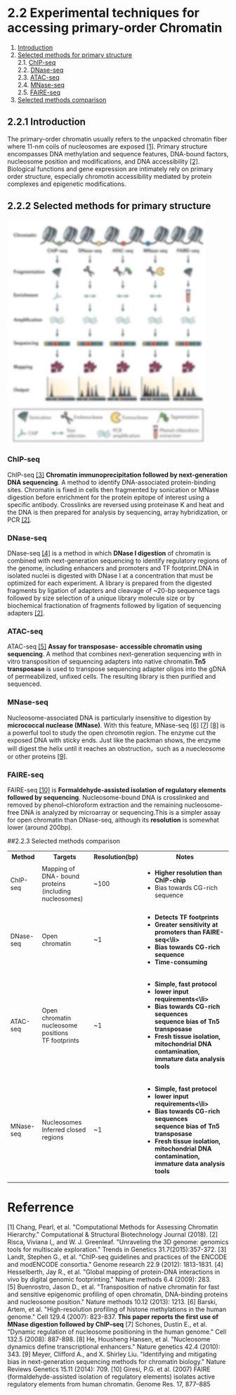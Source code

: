 # 2.2 Experimental techniques for accessing primary-order Chromatin
1. [Introduction](#introduction)
2. [Selected methods for primary structure](#222)<br>
    2.1. [ChIP-seq](#a)<br>
    2.2. [DNase-seq](#b)<br>
    2.3. [ATAC-seq](#c)<br>
    2.4. [MNase-seq](#d)<br>
    2.5. [FAIRE-seq](#e)<br>
3. [Selected methods comparison](#223)

## 2.2.1 Introduction<a name="introduction"></a>
The primary-order chromatin usually refers to the unpacked chromatin fiber where 11-nm coils of nucleosomes are exposed [[1]](https://doi.org/10.1016/j.csbj.2018.02.003). Primary structure encompasses DNA methylation and sequence features, DNA-bound factors, nucleosome position and modifications, and DNA accessibility [[2]](http://dx.doi.org/10.1016/j.tig.2015.03.010). Biological functions and gene expression are intimately rely on primary order structure, especially chromotin accessibility mediated by protein complexes and epigenetic modifications.
## 2.2.2 Selected methods for primary structure<a name="222"></a>
![](/assets/primary.png)
### ChIP-seq<a name="a"></a>
ChIP-seq [[3]](http://www.genome.org/cgi/doi/10.1101/gr.136184.111.) **Chromatin immunoprecipitation followed by next-generation DNA sequencing**. A method to identify DNA-associated protein-binding sites. Chromatin is fixed in cells then fragmented by sonication or MNase digestion before enrichment for the protein epitope of interest using a specific antibody. Crosslinks are reversed using proteinase K and heat and the DNA is then prepared for analysis by sequencing, array hybridization, or PCR [[2]](http://dx.doi.org/10.1016/j.tig.2015.03.010).
### DNase-seq<a name="b"></a>
DNase-seq [[4]](https://www.nature.com/articles/nmeth.1313) is a method in which **DNase I digestion** of chromatin is combined with next-generation sequencing to identify regulatory regions of the genome, including enhancers and promoters and TF footprint.DNA in isolated nuclei is digested with DNase I at a concentration that must be optimized for each experiment. A library is prepared from the digested fragments by ligation of adapters and cleavage of ~20-bp sequence tags followed by size selection of a unique library molecule size or by biochemical fractionation of fragments followed by ligation of sequencing adapters [[2]](http://dx.doi.org/10.1016/j.tig.2015.03.010).
### ATAC-seq<a name="c"></a>
ATAC-seq [[5]](https://www.ncbi.nlm.nih.gov/pubmed/24097267) **Assay for transposase- accessible chromatin using sequencing**. A method that combines next-generation sequencing with in vitro transposition of sequencing adapters into native chromatin.**Tn5 transposase** is used to transpose sequencing adapter oligos into the gDNA of permeabilized, unfixed cells. The resulting library is then purified and sequenced.

### MNase-seq<a name="d"></a>
Nucleosome-associated DNA is particularly insensitive to digestion by **micrococcal nuclease (MNase)**. With this feature, MNase-seq [[6]](https://doi.org/10.1016/j.cell.2007.05.009) [[7]](https://doi.org/10.1016/j.cell.2008.02.022) [[8]](https://www.nature.com/articles/ng.545) is a powerful tool to study the open chromotin region. The enzyme cut the exposed DNA with sticky ends. Just like the packman shows, the enzyme will digest the helix until it reaches an obstruction，such as a nuecleosome or other proteins [[9]](https://doi.org/10.1038/nrg3788).
### FAIRE-seq<a name="e"></a>
FAIRE-seq [[10]](http://www.genome.org/cgi/doi/10.1101/gr.5533506) is **Formaldehyde-assisted isolation of regulatory elements followed by sequencing**. Nucleosome-bound DNA is crosslinked and removed by phenol–chloroform extraction and the remaining nucleosome- free DNA is analyzed by microarray or sequencing.This is a simpler assay for open chromatin than DNase-seq, although its **resolution** is somewhat lower (around 200bp).

##2.2.3 Selected methods comparison<a name="223"></a> 
<table>
 <tbody>
    <tr>
        <th>Method</td>
        <th>Targets</td>
        <th>Resolution(bp)</td>
        <th>Notes</td>
    </tr>
    <tr>
        <td>ChIP-seq</td>
        <td>Mapping of DNA- bound proteins<br>(including nucleosomes)</td>
        <td>~100</td>
        <td><ul><li><b>Higher resolution than ChIP-chip</b></li><li>Bias towards CG-rich sequence</li></ul></td>
    </tr>
    <tr>
    <td>DNase-seq</td>
    <td>Open chromatin</td>
    <td>~1</td>
    <td><ul><li><b>Detects TF footprints</li><li><b>Greater sensitivity at promoters than FAIRE-seq</b><\li><li>Bias towards CG-rich sequence</li><li>Time-consuming</li></ul></td>
    </tr>
    <tr>
    <td>ATAC-seq</td>
    <td>Open chromatin<br>nucleosome positions<br>TF footprints</td>
    <td>~1</td>
    <td><ul><li><b>Simple, fast protocol</li><li><b>lower input requirements</b><\li><li>Bias towards CG-rich sequences<br>sequence bias of Tn5 transposase </li><li>Fresh tissue isolation, mitochondrial DNA contamination, immature data analysis tools</li></ul></td>
    </tr>
    <tr>
    <td>MNase-seq</td>
    <td>Nucleosomes<br>Inferred closed regions</td>
    <td>~1</td>
    <td><ul><li><b>Simple, fast protocol</li><li><b>lower input requirements</b><\li><li>Bias towards CG-rich sequences<br>sequence bias of Tn5 transposase </li><li>Fresh tissue isolation, mitochondrial DNA contamination, immature data analysis tools</li></ul></td>
    </tr>
 </tbody>
</table>

















# Referrence 
[1] Chang, Pearl, et al. "Computational Methods for Assessing Chromatin Hierarchy." Computational & Structural Biotechnology Journal (2018).
[2] Risca, Viviana I,, and W. J. Greenleaf. "Unraveling the 3D genome: genomics tools for multiscale exploration." Trends in Genetics 31.7(2015):357-372.
[3] Landt, Stephen G., et al. "ChIP-seq guidelines and practices of the ENCODE and modENCODE consortia." Genome research 22.9 (2012): 1813-1831.
[4] Hesselberth, Jay R., et al. "Global mapping of protein-DNA interactions in vivo by digital genomic footprinting." Nature methods 6.4 (2009): 283.  
[5] Buenrostro, Jason D., et al. "Transposition of native chromatin for fast and sensitive epigenomic profiling of open chromatin, DNA-binding proteins and nucleosome position." Nature methods 10.12 (2013): 1213.
[6] Barski, Artem, et al. "High-resolution profiling of histone methylations in the human genome." Cell 129.4 (2007): 823-837. **This paper reports the first use of MNase digestion followed by ChIP–seq**
[7] Schones, Dustin E., et al. "Dynamic regulation of nucleosome positioning in the human genome." Cell 132.5 (2008): 887-898.
[8] He, Housheng Hansen, et al. "Nucleosome dynamics define transcriptional enhancers." Nature genetics 42.4 (2010): 343.
[9] Meyer, Clifford A., and X. Shirley Liu. "Identifying and mitigating bias in next-generation sequencing methods for chromatin biology." Nature Reviews Genetics 15.11 (2014): 709.
[10] Giresi, P.G. et al. (2007) FAIRE (formaldehyde-assisted isolation of regulatory elements) isolates active regulatory elements from human chromatin. Genome Res. 17, 877–885

